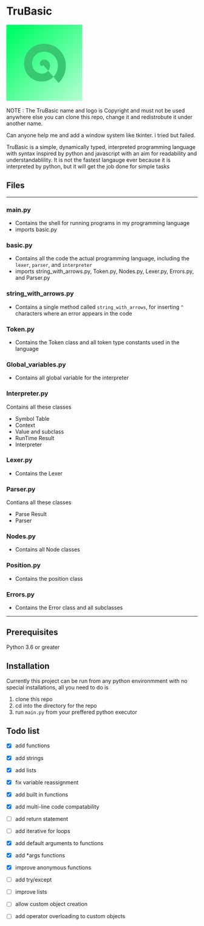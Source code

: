 # TruBasic
<html>
 <a href="https://gypsydangerous.github.io/TruBasic-BASIC/" target="_blank"><img src="TruBasic Logo.png" width=200 height=200 alt="Icon"></img></a>
</html>

NOTE : The TruBasic name and logo is Copyright and must not be used anywhere else you can clone this repo, change it and redistrobute it under another name.

Can anyone help me and add a window system like tkinter. i tried but failed.

TruBasic is a simple, dynamically typed, interpreted programming language with syntax inspired by python and javascript with an aim for readability and understandablility. It is not the fastest langauge ever because it is interpreted by python, but it will get the job done for simple tasks
## Files
---
 ### main.py 
 - Contains the shell for running programs in my programming language
 - imports basic.py
### basic.py 
- Contains all the code the actual programming language, including the `lexer`, `parser`, and `interpreter`
- imports string_with_arrows.py, Token.py, Nodes.py, Lexer.py, Errors.py, and Parser.py
### string_with_arrows.py
- Contains a single method called `string_with_arrows`, for inserting `^` characters where an error appears in the code
### Token.py 
- Contains the Token class and all token type constants used in the language
### Global_variables.py
- Contains all global variable for the interpreter
### Interpreter.py
Contains all these classes
- Symbol Table
- Context
- Value and subclass
- RunTime Result
- Interpreter
### Lexer.py
- Contains the Lexer
### Parser.py
Contians all these classes
- Parse Result
- Parser
### Nodes.py
- Contains all Node classes
### Position.py
- Contains the position class
### Errors.py
- Contains the Error class and all subclasses
---

## Prerequisites
Python 3.6 or greater
        

## Installation
Currently this project can be run from any python environmment with no special installations, all you need to do is
1. clone this repo
2. cd into the directory for the repo
3. run `main.py` from your preffered python executor

## Todo list
- [x] add functions
- [x] add strings
- [x] add lists
- [x] fix variable reassignment
- [x] add built in functions
- [x] add multi-line code compatability
- [ ] add return statement
- [ ] add iterative for loops
- [x] add default arguments to functions
- [x] add *args functions
- [x] improve anonymous functions
- [ ] add try/except
- [ ] improve lists
- [ ] allow custom object creation
- [ ] add operator overloading to custom objects

